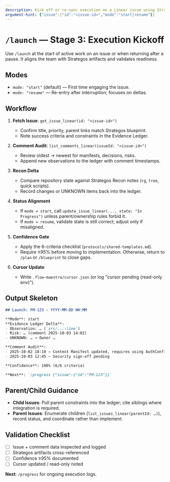 ```yaml
---
description: Kick off or re-sync execution on a Linear issue using Strategos artifacts
argument-hint: {"issue":{"id":"<issue-id>","mode":"start|resume"}}
---
```


# `/launch` — Stage 3: Execution Kickoff

Use `/launch` at the start of active work on an issue or when returning after a pause. It aligns the team with Strategos artifacts and validates readiness.

## Modes

- `mode: "start"` (default) — First time engaging the issue.
- `mode: "resume"` — Re-entry after interruption; focuses on deltas.

## Workflow

1. **Fetch Issue**: `get_issue_linear(id: "<issue-id>")`
   - Confirm title, priority, parent links match Strategos blueprint.
   - Note success criteria and constraints in the Evidence Ledger.

2. **Comment Audit**: `list_comments_linear(issueId: "<issue-id>")`
   - Review oldest → newest for manifests, decisions, risks.
   - Append new observations to the ledger with comment timestamps.

3. **Recon Delta**
   - Compare repository state against Strategos Recon notes (`rg`, `tree`, quick scripts).
   - Record changes or UNKNOWN items back into the ledger.

4. **Status Alignment**
   - If `mode = start`, call `update_issue_linear(..., state: "In Progress")` unless parent/ownership rules forbid it.
   - If `mode = resume`, validate state is still correct; adjust only if misaligned.

5. **Confidence Gate**
   - Apply the 6-criteria checklist (`protocols/shared-templates.md`).
   - Require ≥95% before moving to implementation. Otherwise, return to `/plan` or `/blueprint` to close gaps.

6. **Cursor Update**
   - Write `.flow-maestro/cursor.json` (or log "cursor pending (read-only env)").

## Output Skeleton

```markdown
## Launch: FM-123 — YYYY-MM-DD HH:MM

**Mode**: start
**Evidence Ledger Delta**:
- Observation: … (`src/...:line`)
- Risk: … (comment 2025-10-03 14:02)
- UNKNOWN: … → Owner …

**Comment Audit**:
- 2025-10-02 18:10 — Context Manifest updated, requires using AuthConfig v3
- 2025-10-03 12:45 — Security sign-off pending

**Confidence**: 100% (6/6 criteria)

**Next**: `/progress {"issue":{"id":"FM-123"}}`
```

## Parent/Child Guidance

- **Child Issues**: Pull parent constraints into the ledger; cite siblings where integration is required.
- **Parent Issues**: Enumerate children (`list_issues_linear(parentId: …)`), record status, and coordinate rather than implement.

## Validation Checklist

- [ ] Issue + comment data inspected and logged
- [ ] Strategos artifacts cross-referenced
- [ ] Confidence ≥95% documented
- [ ] Cursor updated / read-only noted

**Next**: `/progress` for ongoing execution logs.

